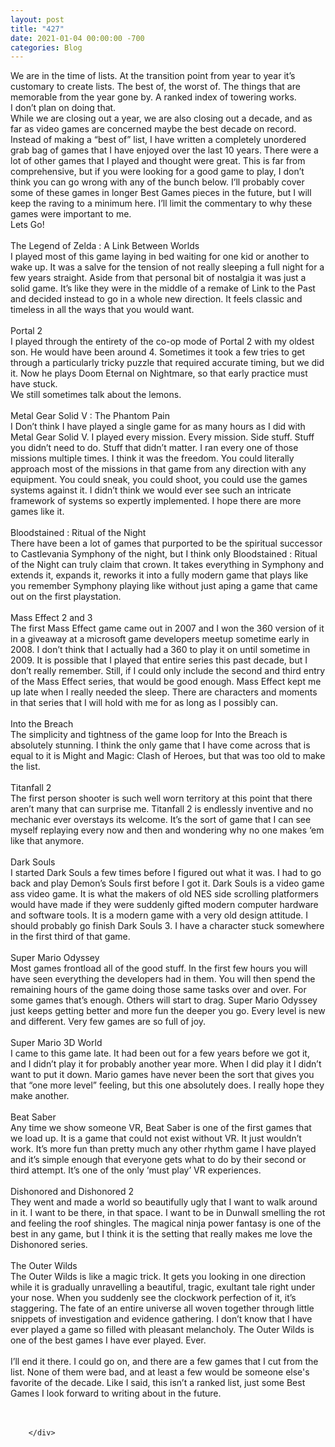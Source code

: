 ```yaml
---
layout: post
title: "427"
date: 2021-01-04 00:00:00 -700
categories: Blog
---
```


<div class="blog-content">
				<div class="paragraph"><span><span>We are in the time of lists. At the transition point from year to year it&rsquo;s customary to create lists. The best of, the worst of. The things that are memorable from the year gone by. A ranked index of towering works.&nbsp;</span></span><br><span></span><span><span>I don&rsquo;t plan on doing that.&nbsp;</span></span><br><span></span><span><span>While we are closing out a year, we are also closing out a decade, and as far as video games are concerned maybe the best decade on record. Instead of making a &ldquo;best of&rdquo; list, I have written a completely unordered grab bag of games that I have enjoyed over the last 10 years. There were a lot of other games that I played and thought were great. This is far from comprehensive, but if you were looking for a good game to play, I don&rsquo;t think you can go wrong with any of the bunch below. I&rsquo;ll probably cover some of these games in longer Best Games pieces in the future, but I will keep the raving to a minimum here. I&rsquo;ll limit the commentary to why these games were important to me.</span></span><br><span></span><span><span>Lets Go!</span></span><br><span></span><br><span><span>The Legend of Zelda : A Link Between Worlds</span></span><br><span></span><span><span>I played most of this game laying in bed waiting for one kid or another to wake up. It was a salve for the tension of not really sleeping a full night for a few years straight. Aside from that personal bit of nostalgia it was just a solid game. It&rsquo;s like they were in the middle of a remake of Link to the Past and decided instead to go in a whole new direction. It feels classic and timeless in all the ways that you would want.&nbsp;</span></span><br><span></span><br><span><span>Portal 2</span></span><br><span></span><span><span>I played through the entirety of the co-op mode of Portal 2 with my oldest son. He would have been around 4. Sometimes it took a few tries to get through a particularly tricky puzzle that required accurate timing, but we did it. Now he plays Doom Eternal on Nightmare, so that early practice must have stuck.&nbsp;</span></span><br><span></span><span><span>We still sometimes talk about the lemons.</span></span><br><span></span><br><span><span>Metal Gear Solid V : The Phantom Pain</span></span><br><span></span><span><span>I Don&rsquo;t think I have played a single game for as many hours as I did with Metal Gear Solid V. I played every mission. Every mission. Side stuff. Stuff you didn&rsquo;t need to do. Stuff that didn&rsquo;t matter. I ran every one of those missions multiple times. I think it was the freedom. You could literally approach most of the missions in that game from any direction with any equipment. You could sneak, you could shoot, you could use the games systems against it. I didn&rsquo;t think we would ever see such an intricate framework of systems so expertly implemented. I hope there are more games like it.&nbsp;</span></span><br><span></span><br><span><span>Bloodstained : Ritual of the Night</span></span><br><span></span><span><span>There have been a lot of games that purported to be the spiritual successor to Castlevania Symphony of the night, but I think only Bloodstained : Ritual of the Night can truly claim that crown. It takes everything in Symphony and extends it, expands it, reworks it into a fully modern game that plays like you remember Symphony playing like without just aping a game that came out on the first playstation.</span></span><br><span></span><br><span><span>Mass Effect 2 and 3</span></span><br><span></span><span><span>The first Mass Effect game came out in 2007 and I won the 360 version of it in a giveaway at a microsoft game developers meetup sometime early in 2008. I don&rsquo;t think that I actually had a 360 to play it on until sometime in 2009. It is possible that I played that entire series this past decade, but I don&rsquo;t really remember. Still, if I could only include the second and third entry of the Mass Effect series, that would be good enough. Mass Effect kept me up late when I really needed the sleep. There are characters and moments in that series that I will hold with me for as long as I possibly can.</span></span><br><span></span><br><span><span>Into the Breach</span></span><br><span></span><span><span>The simplicity and tightness of the game loop for Into the Breach is absolutely stunning. I think the only game that I have come across that is equal to it is Might and Magic: Clash of Heroes, but that was too old to make the list.&nbsp;</span></span><br><span></span><br><span><span>Titanfall 2</span></span><br><span></span><span><span>The first person shooter is such well worn territory at this point that there aren&rsquo;t many that can surprise me. Titanfall 2 is endlessly inventive and no mechanic ever overstays its welcome. It&rsquo;s the sort of game that I can see myself replaying every now and then and wondering why no one makes &lsquo;em like that anymore.</span></span><br><span></span><br><span><span>Dark Souls</span></span><br><span></span><span><span>I started Dark Souls a few times before I figured out what it was. I had to go back and play Demon&rsquo;s Souls first before I got it. Dark Souls is a video game ass video game. It is what the makers of old NES side scrolling platformers would have made if they were suddenly gifted modern computer hardware and software tools. It is a modern game with a very old design attitude. I should probably go finish Dark Souls 3. I have a character stuck somewhere in the first third of that game.</span></span><br><span></span><br><span><span>Super Mario Odyssey</span></span><br><span></span><span><span>Most games frontload all of the good stuff. In the first few hours you will have seen everything the developers had in them. You will then spend the remaining hours of the game doing those same tasks over and over. For some games that&rsquo;s enough. Others will start to drag. Super Mario Odyssey just keeps getting better and more fun the deeper you go. Every level is new and different. Very few games are so full of joy.</span></span><br><span></span><br><span><span>Super Mario 3D World</span></span><br><span></span><span><span>I came to this game late. It had been out for a few years before we got it, and I didn&rsquo;t play it for probably another year more. When I did play it I didn&rsquo;t want to put it down. Mario games have never been the sort that gives you that &ldquo;one more level&rdquo; feeling, but this one absolutely does. I really hope they make another.</span></span><br><span></span><br><span><span>Beat Saber</span></span><br><span></span><span><span>Any time we show someone VR, Beat Saber is one of the first games that we load up. It is a game that could not exist without VR. It just wouldn&rsquo;t work. It&rsquo;s more fun than pretty much any other rhythm game I have played and it&rsquo;s simple enough that everyone gets what to do by their second or third attempt. It&rsquo;s one of the only &lsquo;must play&rsquo; VR experiences.</span></span><br><span></span><br><span><span>Dishonored and Dishonored 2</span></span><br><span></span><span><span>They went and made a world so beautifully ugly that I want to walk around in it. I want to be there, in that space. I want to be in Dunwall smelling the rot and feeling the roof shingles. The magical ninja power fantasy is one of the best in any game, but I think it is the setting that really makes me love the Dishonored series.&nbsp;</span></span><br><span></span><br><span><span>The Outer Wilds</span></span><br><span></span><span><span>The Outer Wilds is like a magic trick. It gets you looking in one direction while it is gradually unravelling a beautiful, tragic, exultant tale right under your nose. When you suddenly see the clockwork perfection of it, it&rsquo;s staggering. The fate of an entire universe all woven together through little snippets of investigation and evidence gathering. I don&rsquo;t know that I have ever played a game so filled with pleasant melancholy. The Outer Wilds is one of the best games I have ever played. Ever.</span></span><br><span></span><br><span><span>I&rsquo;ll end it there. I could go on, and there are a few games that I cut from the list. None of them were bad, and at least a few would be someone else's favorite of the decade. Like I said, this isn&rsquo;t a ranked list, just some Best Games I look forward to writing about in the future.</span></span><br><span></span><br><br></div>

		</div>
        